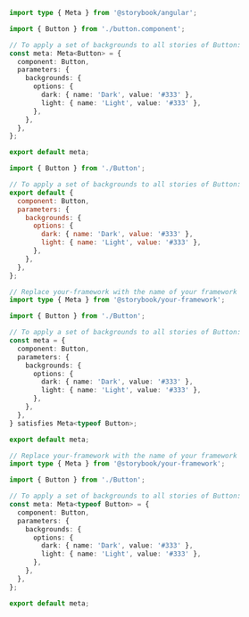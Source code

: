 ```ts filename="Button.stories.ts" renderer="angular" language="ts"
import type { Meta } from '@storybook/angular';

import { Button } from './button.component';

// To apply a set of backgrounds to all stories of Button:
const meta: Meta<Button> = {
  component: Button,
  parameters: {
    backgrounds: {
      options: {
        dark: { name: 'Dark', value: '#333' },
        light: { name: 'Light', value: '#333' },
      },
    },
  },
};

export default meta;
```

```js filename="Button.stories.js|jsx" renderer="common" language="js"
import { Button } from './Button';

// To apply a set of backgrounds to all stories of Button:
export default {
  component: Button,
  parameters: {
    backgrounds: {
      options: {
        dark: { name: 'Dark', value: '#333' },
        light: { name: 'Light', value: '#333' },
      },
    },
  },
};
```

```ts filename="Button.stories.ts|tsx" renderer="common" language="ts-4-9"
// Replace your-framework with the name of your framework
import type { Meta } from '@storybook/your-framework';

import { Button } from './Button';

// To apply a set of backgrounds to all stories of Button:
const meta = {
  component: Button,
  parameters: {
    backgrounds: {
      options: {
        dark: { name: 'Dark', value: '#333' },
        light: { name: 'Light', value: '#333' },
      },
    },
  },
} satisfies Meta<typeof Button>;

export default meta;
```

```ts filename="Button.stories.ts|tsx" renderer="common" language="ts"
// Replace your-framework with the name of your framework
import type { Meta } from '@storybook/your-framework';

import { Button } from './Button';

// To apply a set of backgrounds to all stories of Button:
const meta: Meta<typeof Button> = {
  component: Button,
  parameters: {
    backgrounds: {
      options: {
        dark: { name: 'Dark', value: '#333' },
        light: { name: 'Light', value: '#333' },
      },
    },
  },
};

export default meta;
```

